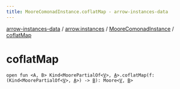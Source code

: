 ```yaml
---
title: MooreComonadInstance.coflatMap - arrow-instances-data
---
```


[arrow-instances-data](../../index.html) / [arrow.instances](../index.html) / [MooreComonadInstance](index.html) / [coflatMap](./coflat-map.html)

# coflatMap

`open fun <A, B> Kind<MoorePartialOf<`[`V`](index.html#V)`>, `[`A`](coflat-map.html#A)`>.coflatMap(f: (Kind<MoorePartialOf<`[`V`](index.html#V)`>, `[`A`](coflat-map.html#A)`>) -> `[`B`](coflat-map.html#B)`): Moore<`[`V`](index.html#V)`, `[`B`](coflat-map.html#B)`>`